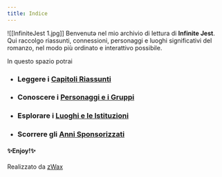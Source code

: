 ```yaml
---
title: Indice
---
```

![[InfiniteJest 1.jpg]]
Benvenutə nel mio archivio di lettura di **Infinite Jest**.  
Qui raccolgo riassunti, connessioni, personaggi e luoghi significativi del romanzo, nel modo più ordinato e interattivo possibile.

In questo spazio potrai

- ### Leggere i [Capitoli Riassunti](CAPITOLI/)
- ### Conoscere i [Personaggi e i Gruppi](PERSONAGGI/)
- ### Esplorare i [Luoghi e le Istituzioni](LUOGHI/)
- ### Scorrere gli [Anni Sponsorizzati](CALENDARIO/)
#### ✨Enjoy!✨

Realizzato da [zWax](https://linktr.ee/zWax)